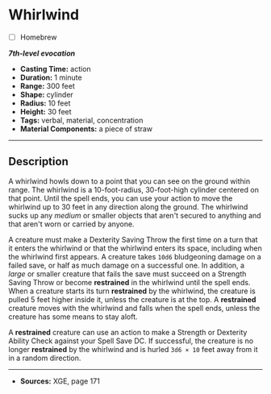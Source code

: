 # Whirlwind
- [ ] Homebrew

***7th-level evocation***
- **Casting Time:** action
- **Duration:** 1 minute
- **Range:** 300 feet
- **Shape:** cylinder
- **Radius:** 10 feet
- **Height:** 30 feet
- **Tags:** verbal, material, concentration
- **Material Components:** a piece of straw

---

## Description
A whirlwind howls down to a point that you can see on the ground within range.
The whirlwind is a 10-foot-radius, 30-foot-high cylinder centered on that point.
Until the spell ends, you can use your action to move the whirlwind up to 30 feet in any direction along the ground.
The whirlwind sucks up any *medium* or smaller objects that aren't secured to anything and that aren't worn or carried by anyone.

A creature must make a Dexterity Saving Throw the first time on a turn that it enters the whirlwind or that the whirlwind enters its space, including when the whirlwind first appears.
A creature takes `10d6` bludgeoning damage on a failed save, or half as much damage on a successful one.
In addition, a *large* or smaller creature that fails the save must succeed on a Strength Saving Throw or become **restrained** in the whirlwind until the spell ends.
When a creature starts its turn **restrained** by the whirlwind, the creature is pulled 5 feet higher inside it, unless the creature is at the top.
A **restrained** creature moves with the whirlwind and falls when the spell ends, unless the creature has some means to stay aloft.

A **restrained** creature can use an action to make a Strength or Dexterity Ability Check against your Spell Save DC.
If successful, the creature is no longer **restrained** by the whirlwind and is hurled `3d6 × 10` feet away from it in a random direction.

---

- **Sources:** XGE, page 171
